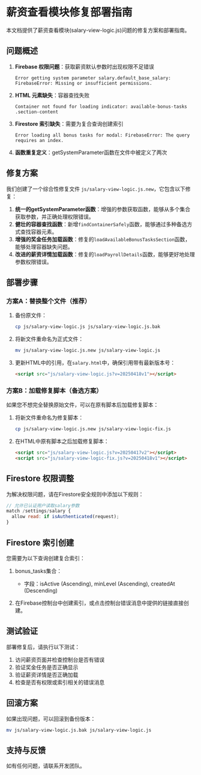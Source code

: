 # 薪资查看模块修复部署指南

本文档提供了薪资查看模块(salary-view-logic.js)问题的修复方案和部署指南。

## 问题概述

1. **Firebase 权限问题**：获取薪资默认参数时出现权限不足错误
   ```
   Error getting system parameter salary.default_base_salary: FirebaseError: Missing or insufficient permissions.
   ```

2. **HTML 元素缺失**：容器查找失败
   ```
   Container not found for loading indicator: available-bonus-tasks .section-content
   ```

3. **Firestore 索引缺失**：需要为复合查询创建索引
   ```
   Error loading all bonus tasks for modal: FirebaseError: The query requires an index.
   ```

4. **函数重复定义**：getSystemParameter函数在文件中被定义了两次

## 修复方案

我们创建了一个综合性修复文件 `js/salary-view-logic.js.new`，它包含以下修复：

1. **统一的getSystemParameter函数**：增强的参数获取函数，能够从多个集合获取参数，并正确处理权限错误。
2. **健壮的容器查找函数**：新增`findContainerSafely`函数，能够通过多种备选方式查找容器元素。
3. **增强的奖金任务加载函数**：修复的`loadAvailableBonusTasksSection`函数，能够处理容器缺失问题。
4. **改进的薪资详情加载函数**：修复的`loadPayrollDetails`函数，能够更好地处理参数权限错误。

## 部署步骤

### 方案A：替换整个文件（推荐）

1. 备份原文件：
   ```bash
   cp js/salary-view-logic.js js/salary-view-logic.js.bak
   ```

2. 将新文件重命名为正式文件：
   ```bash
   mv js/salary-view-logic.js.new js/salary-view-logic.js
   ```

3. 更新HTML中的引用，在`salary.html`中，确保引用带有最新版本号：
   ```html
   <script src="js/salary-view-logic.js?v=20250418v1"></script>
   ```

### 方案B：加载修复脚本（备选方案）

如果您不想完全替换原始文件，可以在原有脚本后加载修复脚本：

1. 将新文件重命名为修复脚本：
   ```bash
   cp js/salary-view-logic.js.new js/salary-view-logic-fix.js
   ```

2. 在HTML中原有脚本之后加载修复脚本：
   ```html
   <script src="js/salary-view-logic.js?v=20250417v2"></script>
   <script src="js/salary-view-logic-fix.js?v=20250418v1"></script>
   ```

## Firestore 权限调整

为解决权限问题，请在Firestore安全规则中添加以下规则：

```javascript
// 允许已认证用户读取salary参数
match /settings/salary {
  allow read: if isAuthenticated(request);
}
```

## Firestore 索引创建

您需要为以下查询创建复合索引：

1. bonus_tasks集合：
   - 字段：isActive (Ascending), minLevel (Ascending), createdAt (Descending)

2. 在Firebase控制台中创建索引，或点击控制台错误消息中提供的链接直接创建。

## 测试验证

部署修复后，请执行以下测试：

1. 访问薪资页面并检查控制台是否有错误
2. 验证奖金任务是否正确显示
3. 验证薪资详情是否正确加载
4. 检查是否有权限或索引相关的错误消息

## 回滚方案

如果出现问题，可以回滚到备份版本：

```bash
mv js/salary-view-logic.js.bak js/salary-view-logic.js
```

## 支持与反馈

如有任何问题，请联系开发团队。 